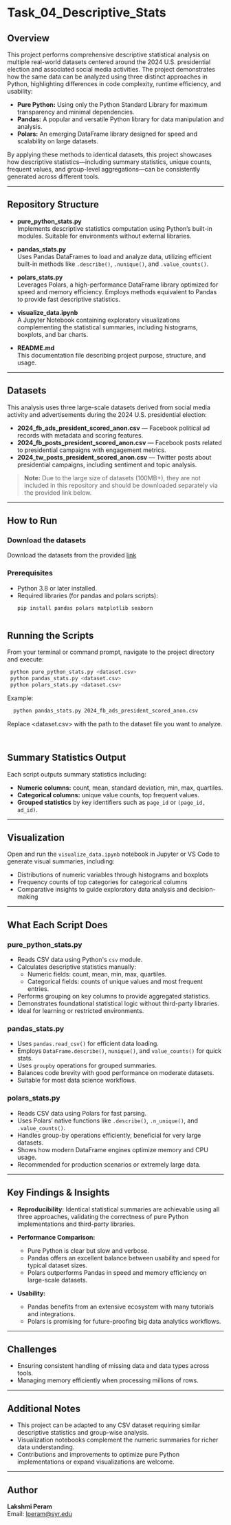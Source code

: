# Task_04_Descriptive_Stats

## Overview

This project performs comprehensive descriptive statistical analysis on multiple real-world datasets centered around the 2024 U.S. presidential election and associated social media activities. The project demonstrates how the same data can be analyzed using three distinct approaches in Python, highlighting differences in code complexity, runtime efficiency, and usability:

- **Pure Python:** Using only the Python Standard Library for maximum transparency and minimal dependencies.  
- **Pandas:** A popular and versatile Python library for data manipulation and analysis.  
- **Polars:** An emerging DataFrame library designed for speed and scalability on large datasets.

By applying these methods to identical datasets, this project showcases how descriptive statistics—including summary statistics, unique counts, frequent values, and group-level aggregations—can be consistently generated across different tools.

---

## Repository Structure

- **pure_python_stats.py**  
  Implements descriptive statistics computation using Python’s built-in modules. Suitable for environments without external libraries.

- **pandas_stats.py**  
  Uses Pandas DataFrames to load and analyze data, utilizing efficient built-in methods like `.describe()`, `.nunique()`, and `.value_counts()`.

- **polars_stats.py**  
  Leverages Polars, a high-performance DataFrame library optimized for speed and memory efficiency. Employs methods equivalent to Pandas to provide fast descriptive statistics.

- **visualize_data.ipynb**  
  A Jupyter Notebook containing exploratory visualizations complementing the statistical summaries, including histograms, boxplots, and bar charts.

- **README.md**  
  This documentation file describing project purpose, structure, and usage.

---

## Datasets

This analysis uses three large-scale datasets derived from social media activity and advertisements during the 2024 U.S. presidential election:

- **2024_fb_ads_president_scored_anon.csv** — Facebook political ad records with metadata and scoring features.  
- **2024_fb_posts_president_scored_anon.csv** — Facebook posts related to presidential campaigns with engagement metrics.  
- **2024_tw_posts_president_scored_anon.csv** — Twitter posts about presidential campaigns, including sentiment and topic analysis.

> **Note:** Due to the large size of datasets (100MB+), they are not included in this repository and should be downloaded separately via the provided link below.

---

## How to Run

### Download the datasets  
Download the datasets from the provided [link](https://drive.google.com/file/d/1Jq0fPb-tq76Ee_RtM58fT0_M3o-JDBwe/view?usp=sharing)

### Prerequisites  
- Python 3.8 or later installed.  
- Required libraries (for pandas and polars scripts):  
  ```bash
  pip install pandas polars matplotlib seaborn
  ```

```

```
## Running the Scripts
 From your terminal or command prompt, navigate to the project directory and execute:
 
  ```bash
   python pure_python_stats.py <dataset.csv>
   python pandas_stats.py <dataset.csv>
   python polars_stats.py <dataset.csv>
  ```

Example:

  ```bash
    python pandas_stats.py 2024_fb_ads_president_scored_anon.csv
  ```

Replace <dataset.csv> with the path to the dataset file you want to analyze.

```


```
## Summary Statistics Output

Each script outputs summary statistics including:

- **Numeric columns:** count, mean, standard deviation, min, max, quartiles.  
- **Categorical columns:** unique value counts, top frequent values.  
- **Grouped statistics** by key identifiers such as `page_id` or `(page_id, ad_id)`.

---

## Visualization

Open and run the `visualize_data.ipynb` notebook in Jupyter or VS Code to generate visual summaries, including:

- Distributions of numeric variables through histograms and boxplots  
- Frequency counts of top categories for categorical columns  
- Comparative insights to guide exploratory data analysis and decision-making

---

## What Each Script Does

### pure_python_stats.py
- Reads CSV data using Python's `csv` module.  
- Calculates descriptive statistics manually:  
  - Numeric fields: count, mean, min, max, quartiles.  
  - Categorical fields: counts of unique values and most frequent entries.  
- Performs grouping on key columns to provide aggregated statistics.  
- Demonstrates foundational statistical logic without third-party libraries.  
- Ideal for learning or restricted environments.

### pandas_stats.py
- Uses `pandas.read_csv()` for efficient data loading.  
- Employs `DataFrame.describe()`, `nunique()`, and `value_counts()` for quick stats.  
- Uses `groupby` operations for grouped summaries.  
- Balances code brevity with good performance on moderate datasets.  
- Suitable for most data science workflows.

### polars_stats.py
- Reads CSV data using Polars for fast parsing.  
- Uses Polars’ native functions like `.describe()`, `.n_unique()`, and `.value_counts()`.  
- Handles group-by operations efficiently, beneficial for very large datasets.  
- Shows how modern DataFrame engines optimize memory and CPU usage.  
- Recommended for production scenarios or extremely large data.

---

## Key Findings & Insights

- **Reproducibility:** Identical statistical summaries are achievable using all three approaches, validating the correctness of pure Python implementations and third-party libraries.

- **Performance Comparison:**  
  - Pure Python is clear but slow and verbose.  
  - Pandas offers an excellent balance between usability and speed for typical dataset sizes.  
  - Polars outperforms Pandas in speed and memory efficiency on large-scale datasets.

- **Usability:**  
  - Pandas benefits from an extensive ecosystem with many tutorials and integrations.  
  - Polars is promising for future-proofing big data analytics workflows.

---

## Challenges

- Ensuring consistent handling of missing data and data types across tools.  
- Managing memory efficiently when processing millions of rows.

---

## Additional Notes

- This project can be adapted to any CSV dataset requiring similar descriptive statistics and group-wise analysis.  
- Visualization notebooks complement the numeric summaries for richer data understanding.  
- Contributions and improvements to optimize pure Python implementations or expand visualizations are welcome.

---

## Author

**Lakshmi Peram**  
Email: [lperam@syr.edu](mailto:lperam@syr.edu)
